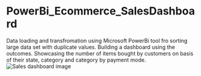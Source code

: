 # PowerBi_Ecommerce_SalesDashboard
Data loading and transfromation using Microsoft PowerBi tool fro sorting large data set with duplicate values. Building a dashboard using the outcomes.
Showcasing the number of items bought by customers on basis of their state, category and category by payment mode. 
![Sales dashboard image](https://github.com/SonalMangalAnalyst/PowerBi_Ecommerce_SalesDashboard/assets/77008424/babc1c29-c461-49cf-afd6-f3610e813ab3)
